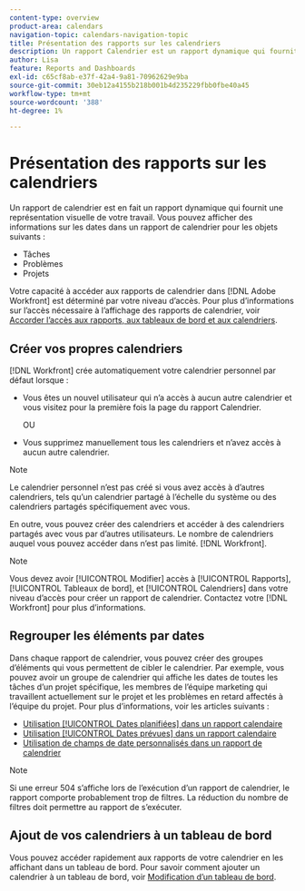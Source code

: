 ```yaml
---
content-type: overview
product-area: calendars
navigation-topic: calendars-navigation-topic
title: Présentation des rapports sur les calendriers
description: Un rapport Calendrier est un rapport dynamique qui fournit une représentation visuelle de votre travail. Vous pouvez afficher des informations sur les dates dans un rapport Calendrier pour les tâches, les problèmes et les projets.
author: Lisa
feature: Reports and Dashboards
exl-id: c65cf8ab-e37f-42a4-9a81-70962629e9ba
source-git-commit: 30eb12a4155b218b001b4d235229fbb0fbe40a45
workflow-type: tm+mt
source-wordcount: '388'
ht-degree: 1%

---
```


# Présentation des rapports sur les calendriers

<!-- Audited: 01/2024 -->

Un rapport de calendrier est en fait un rapport dynamique qui fournit une représentation visuelle de votre travail. Vous pouvez afficher des informations sur les dates dans un rapport de calendrier pour les objets suivants :

* Tâches
* Problèmes
* Projets

Votre capacité à accéder aux rapports de calendrier dans [!DNL Adobe Workfront] est déterminé par votre niveau d’accès. Pour plus d’informations sur l’accès nécessaire à l’affichage des rapports de calendrier, voir [Accorder l’accès aux rapports, aux tableaux de bord et aux calendriers](../../../administration-and-setup/add-users/configure-and-grant-access/grant-access-reports-dashboards-calendars.md).

## Créer vos propres calendriers

[!DNL Workfront] crée automatiquement votre calendrier personnel par défaut lorsque :

* Vous êtes un nouvel utilisateur qui n’a accès à aucun autre calendrier et vous visitez pour la première fois la page du rapport Calendrier.

  OU

* Vous supprimez manuellement tous les calendriers et n’avez accès à aucun autre calendrier.

>[!NOTE]
>
>Le calendrier personnel n’est pas créé si vous avez accès à d’autres calendriers, tels qu’un calendrier partagé à l’échelle du système ou des calendriers partagés spécifiquement avec vous.

En outre, vous pouvez créer des calendriers et accéder à des calendriers partagés avec vous par d’autres utilisateurs. Le nombre de calendriers auquel vous pouvez accéder dans n’est pas limité. [!DNL Workfront].

>[!NOTE]
>
>Vous devez avoir [!UICONTROL Modifier] accès à [!UICONTROL Rapports], [!UICONTROL Tableaux de bord], et [!UICONTROL Calendriers] dans votre niveau d’accès pour créer un rapport de calendrier. Contactez votre [!DNL Workfront] pour plus d’informations.

## Regrouper les éléments par dates

Dans chaque rapport de calendrier, vous pouvez créer des groupes d’éléments qui vous permettent de cibler le calendrier. Par exemple, vous pouvez avoir un groupe de calendrier qui affiche les dates de toutes les tâches d’un projet spécifique, les membres de l’équipe marketing qui travaillent actuellement sur le projet et les problèmes en retard affectés à l’équipe du projet. Pour plus d’informations, voir les articles suivants :

* [Utilisation [!UICONTROL Dates planifiées] dans un rapport calendaire](../../../reports-and-dashboards/reports/calendars/use-planned-dates.md)
* [Utilisation [!UICONTROL Dates prévues] dans un rapport calendaire](../../../reports-and-dashboards/reports/calendars/use-projected-dates.md)
* [Utilisation de champs de date personnalisés dans un rapport de calendrier](../../../reports-and-dashboards/reports/calendars/use-custom-dates.md)

>[!NOTE]
>
>Si une erreur 504 s’affiche lors de l’exécution d’un rapport de calendrier, le rapport comporte probablement trop de filtres. La réduction du nombre de filtres doit permettre au rapport de s’exécuter.

## Ajout de vos calendriers à un tableau de bord

Vous pouvez accéder rapidement aux rapports de votre calendrier en les affichant dans un tableau de bord. Pour savoir comment ajouter un calendrier à un tableau de bord, voir [Modification d’un tableau de bord](../../../reports-and-dashboards/dashboards/creating-and-managing-dashboards/edit-dashboard.md).
